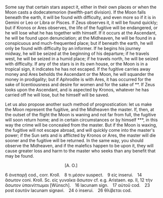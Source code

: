 Some say that certain stars aspect it, either in their own places or when the Moon casts a dodecatemorion (twelfth-part division). If the Moon falls beneath the earth, it will be found with difficulty, and even more so if it is in Gemini or Leo or Libra or Pisces. If Zeus observes it, it will be found quickly; but if Kronos or Ares observes, the life of the fugitive will be endangered, or he will lose what he has together with himself. If it occurs at the Ascendant, he will be found upon denunciation; at the Midheaven, he will be found in a conspicuous and much-frequented place; but if beneath the earth, he will only be found with difficulty by an informer. If he begins his journey midway, he will be seized at the beginning of his departure; if he travels west, he will be seized in a humid place; if he travels north, he will be seized with difficulty. If any of the stars is in its own house, or the Moon is in a tropical sign, it indicates he has not escaped. If the fugitive carries away money and Ares beholds the Ascendant or the Moon, he will squander the money in prodigality; but if Aphrodite is with Ares, it has occurred for the sake of licentiousness and desire for women and for the sake of **. If Zeus looks upon the Ascendant, and is aspected by Kronos, whatever he has carried off he will lose, but he himself will be saved.

Let us also propose another such method of prognostication: let us make the Moon represent the fugitive, and the Midheaven the master. If, then, at the outset of the flight the Moon is waning and not far from full, the fugitive will soon return home; and in certain circumstances or by himself ***, in this way the crime will be concealed from the master. But if the Moon is waxing, the fugitive will not escape abroad, and will quickly come into the master's power; if the Sun sets and is afflicted by Kronos or Ares, the master will die sooner and the fugitive will be returned. In the same way, you should observe the Midheaven, and if the malefics happen to be upon it, they will cause greater loss and harm to the master who seeks than any benefit that may be found.

              [A. O.]

6 ἀνεπαρῇ cod., corr. Kroll. 8 τι μέσον suspect. 9 εἰς inserui. 14 ἄσωτον coni. Kroll. Sc. εἰς γυναῖκα ἄσωτον cf. e.g. Aristaen. ep. II, 12 τὴν ἄσωτον ὑπαινίττωμαι [Wünsch]. 16 lacunam sign. 17 αὐτοῦ cod. 23 post ἑαυτὸν lacunam signavi. 24 ὁ inserui. 26 θλίβεται cod.